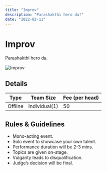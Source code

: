 ```yaml
---
title: "Improv"
description: "Parashakthi hero da!"
date: "2022-02-11"
---
```


# Improv

Parashakthi hero da.

<img src="/posters/2023/27.png" alt="Improv" class="w-full lg:w-96 mx-auto object-cover" />

## Details

| Type    | Team Size     | Fee (per head) |
| ------- | ------------- | -------------- |
| Offline | Individual(1) | 50             |

## Rules & Guidelines

-   Mono-acting event.
-   Solo event to showcase your own talent.
-   Performance duration will be 2-3 mins.
-   Topics are given on-stage.
-   Vulgarity leads to disqualification.
-   Judge’s decision will be final.
